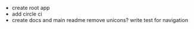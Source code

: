 * create root app
* add circle ci
* create docs and main readme
remove unicons?
write test for navigation
